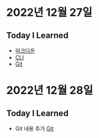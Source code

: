 # 2022년 12월 27일

## Today I Learned
- [마크다운](./markdown.md)
- [CLI](./CLI.md)
- [Git](./git.md)

# 2022년 12월 28일

## Today I Learned
- Git 내용 추가 [Git](./git.md)